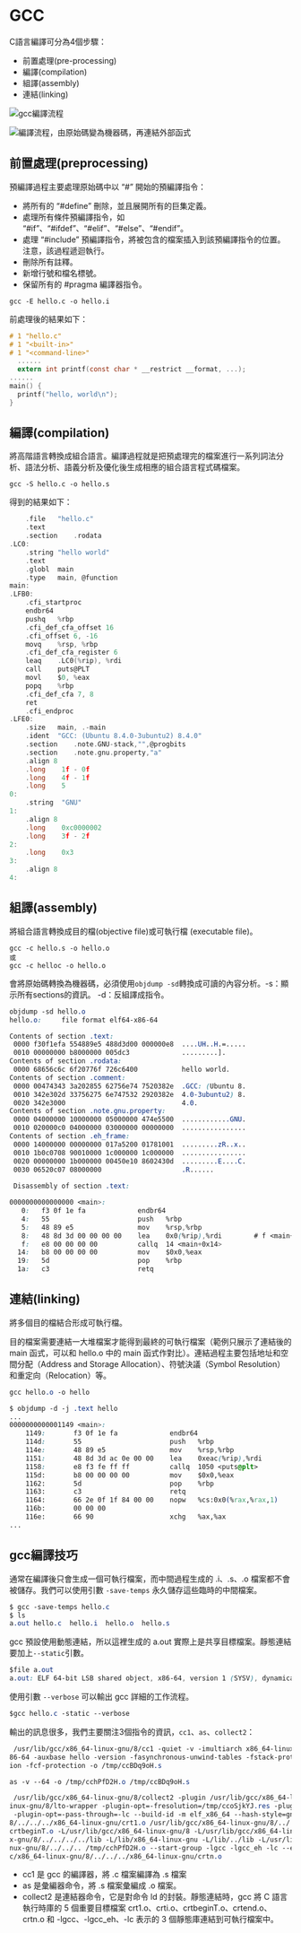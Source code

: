 # GCC

C語言編譯可分為4個步驟：

* 前置處理\(pre-processing\)
* 編譯\(compilation\)
* 組譯\(assembly\)
* 連結\(linking\)



![gcc&#x7DE8;&#x8B6F;&#x6D41;&#x7A0B;](../.gitbook/assets/gcc_compile_process.png)

![&#x7DE8;&#x8B6F;&#x6D41;&#x7A0B;&#xFF0C;&#x7531;&#x539F;&#x59CB;&#x78BC;&#x8B8A;&#x70BA;&#x6A5F;&#x5668;&#x78BC;&#xFF0C;&#x518D;&#x9023;&#x7D50;&#x5916;&#x90E8;&#x51FD;&#x5F0F;](../.gitbook/assets/compile_process.png)

## 前置處理\(preprocessing\)

預編譯過程主要處理原始碼中以 “\#” 開始的預編譯指令：

* 將所有的 “\#define” 刪除，並且展開所有的巨集定義。
* 處理所有條件預編譯指令，如 “\#if”、“\#ifdef”、“\#elif”、“\#else”、“\#endif”。
* 處理 “\#include” 預編譯指令，將被包含的檔案插入到該預編譯指令的位置。注意，該過程遞迴執行。
* 刪除所有註釋。
* 新增行號和檔名標號。
* 保留所有的 \#pragma 編譯器指令。

```text
gcc -E hello.c -o hello.i
```

前處理後的結果如下：

```c
# 1 "hello.c"
# 1 "<built-in>"
# 1 "<command-line>"
  ......
  extern int printf(const char * __restrict __format, ...);
......
main() {
  printf("hello, world\n");
}
```

## 編譯\(compilation\)

將高階語言轉換成組合語言。編譯過程就是把預處理完的檔案進行一系列詞法分析、語法分析、語義分析及優化後生成相應的組合語言程式碼檔案。

```text
gcc -S hello.c -o hello.s
```

得到的結果如下：

```c
	.file	"hello.c"
	.text
	.section	.rodata
.LC0:
	.string	"hello world"
	.text
	.globl	main
	.type	main, @function
main:
.LFB0:
	.cfi_startproc
	endbr64
	pushq	%rbp
	.cfi_def_cfa_offset 16
	.cfi_offset 6, -16
	movq	%rsp, %rbp
	.cfi_def_cfa_register 6
	leaq	.LC0(%rip), %rdi
	call	puts@PLT
	movl	$0, %eax
	popq	%rbp
	.cfi_def_cfa 7, 8
	ret
	.cfi_endproc
.LFE0:
	.size	main, .-main
	.ident	"GCC: (Ubuntu 8.4.0-3ubuntu2) 8.4.0"
	.section	.note.GNU-stack,"",@progbits
	.section	.note.gnu.property,"a"
	.align 8
	.long	 1f - 0f
	.long	 4f - 1f
	.long	 5
0:
	.string	 "GNU"
1:
	.align 8
	.long	 0xc0000002
	.long	 3f - 2f
2:
	.long	 0x3
3:
	.align 8
4:
```

## 組譯\(assembly\)

將組合語言轉換成目的檔\(objective file\)或可執行檔 \(executable file\)。

```text
gcc -c hello.s -o hello.o
或
gcc -c helloc -o hello.o
```

會將原始碼轉換為機器碼，必須使用`objdump -sd`轉換成可讀的內容分析。-s：顯示所有sections的資訊。 -d：反組譯成指令。

```css
objdump -sd hello.o
hello.o:     file format elf64-x86-64

Contents of section .text:
 0000 f30f1efa 554889e5 488d3d00 000000e8  ....UH..H.=.....
 0010 00000000 b8000000 005dc3             .........].
Contents of section .rodata:
 0000 68656c6c 6f20776f 726c6400           hello world.
Contents of section .comment:
 0000 00474343 3a202855 62756e74 7520382e  .GCC: (Ubuntu 8.
 0010 342e302d 33756275 6e747532 2920382e  4.0-3ubuntu2) 8.
 0020 342e3000                             4.0.
Contents of section .note.gnu.property:
 0000 04000000 10000000 05000000 474e5500  ............GNU.
 0010 020000c0 04000000 03000000 00000000  ................
Contents of section .eh_frame:
 0000 14000000 00000000 017a5200 01781001  .........zR..x..
 0010 1b0c0708 90010000 1c000000 1c000000  ................
 0020 00000000 1b000000 00450e10 8602430d  .........E....C.
 0030 06520c07 08000000                    .R......
 
 Disassembly of section .text:

0000000000000000 <main>:
   0:   f3 0f 1e fa             endbr64
   4:   55                      push   %rbp
   5:   48 89 e5                mov    %rsp,%rbp
   8:   48 8d 3d 00 00 00 00    lea    0x0(%rip),%rdi        # f <main+0xf>
   f:   e8 00 00 00 00          callq  14 <main+0x14>
  14:   b8 00 00 00 00          mov    $0x0,%eax
  19:   5d                      pop    %rbp
  1a:   c3                      retq
```

## 連結\(linking\)

將多個目的檔結合形成可執行檔。

目的檔案需要連結一大堆檔案才能得到最終的可執行檔案（範例只展示了連結後的 main 函式，可以和 hello.o 中的 main 函式作對比）。連結過程主要包括地址和空間分配（Address and Storage Allocation）、符號決議（Symbol Resolution）和重定向（Relocation）等。

```css
gcc hello.o -o hello
```

```css
$ objdump -d -j .text hello
...
0000000000001149 <main>:
    1149:       f3 0f 1e fa             endbr64
    114d:       55                      push   %rbp
    114e:       48 89 e5                mov    %rsp,%rbp
    1151:       48 8d 3d ac 0e 00 00    lea    0xeac(%rip),%rdi        # 2004 <_IO_stdin_used+0x4>
    1158:       e8 f3 fe ff ff          callq  1050 <puts@plt>
    115d:       b8 00 00 00 00          mov    $0x0,%eax
    1162:       5d                      pop    %rbp
    1163:       c3                      retq
    1164:       66 2e 0f 1f 84 00 00    nopw   %cs:0x0(%rax,%rax,1)
    116b:       00 00 00
    116e:       66 90                   xchg   %ax,%ax
...
```

## gcc編譯技巧

通常在編譯後只會生成一個可執行檔案，而中間過程生成的 .i、.s、.o 檔案都不會被儲存。我們可以使用引數 `-save-temps` 永久儲存這些臨時的中間檔案。

```css
$ gcc -save-temps hello.c
$ ls
a.out hello.c  hello.i  hello.o  hello.s
```

gcc 預設使用動態連結，所以這裡生成的 a.out 實際上是共享目標檔案。靜態連結要加上`--static`引數。

```css
$file a.out
a.out: ELF 64-bit LSB shared object, x86-64, version 1 (SYSV), dynamically linked, interpreter /lib64/ld-linux-x86-64.so.2, BuildID[sha1]=59b12d2b61718335b179997b3d5c31ea7228026b, for GNU/Linux 3.2.0, not stripped
```

使用引數 `--verbose` 可以輸出 gcc 詳細的工作流程。

```css
$gcc hello.c -static --verbose
```

輸出的訊息很多，我們主要關注3個指令的資訊，`cc1`、`as`、`collect2`：

```css
 /usr/lib/gcc/x86_64-linux-gnu/8/cc1 -quiet -v -imultiarch x86_64-linux-gnu hello.c -quiet -dumpbase hello.c -mtune=generic -march=x
86-64 -auxbase hello -version -fasynchronous-unwind-tables -fstack-protector-strong -Wformat -Wformat-security -fstack-clash-protect
ion -fcf-protection -o /tmp/ccBDq9oH.s

as -v --64 -o /tmp/cchPfD2H.o /tmp/ccBDq9oH.s

 /usr/lib/gcc/x86_64-linux-gnu/8/collect2 -plugin /usr/lib/gcc/x86_64-linux-gnu/8/liblto_plugin.so -plugin-opt=/usr/lib/gcc/x86_64-l
inux-gnu/8/lto-wrapper -plugin-opt=-fresolution=/tmp/ccoSjkYJ.res -plugin-opt=-pass-through=-lgcc -plugin-opt=-pass-through=-lgcc_eh
 -plugin-opt=-pass-through=-lc --build-id -m elf_x86_64 --hash-style=gnu --as-needed -static -z relro /usr/lib/gcc/x86_64-linux-gnu/
8/../../../x86_64-linux-gnu/crt1.o /usr/lib/gcc/x86_64-linux-gnu/8/../../../x86_64-linux-gnu/crti.o /usr/lib/gcc/x86_64-linux-gnu/8/
crtbeginT.o -L/usr/lib/gcc/x86_64-linux-gnu/8 -L/usr/lib/gcc/x86_64-linux-gnu/8/../../../x86_64-linux-gnu -L/usr/lib/gcc/x86_64-linu
x-gnu/8/../../../../lib -L/lib/x86_64-linux-gnu -L/lib/../lib -L/usr/lib/x86_64-linux-gnu -L/usr/lib/../lib -L/usr/lib/gcc/x86_64-li
nux-gnu/8/../../.. /tmp/cchPfD2H.o --start-group -lgcc -lgcc_eh -lc --end-group /usr/lib/gcc/x86_64-linux-gnu/8/crtend.o /usr/lib/gc
c/x86_64-linux-gnu/8/../../../x86_64-linux-gnu/crtn.o
```

* cc1 是 gcc 的編譯器，將 .c 檔案編譯為 .s 檔案
* as 是彙編器命令，將 .s 檔案彙編成 .o 檔案。
* collect2 是連結器命令，它是對命令 ld 的封裝。靜態連結時，gcc 將 C 語言執行時庫的 5 個重要目標檔案 crt1.o、crti.o、crtbeginT.o、crtend.o、crtn.o 和 -lgcc、-lgcc\_eh、-lc 表示的 3 個靜態庫連結到可執行檔案中。

